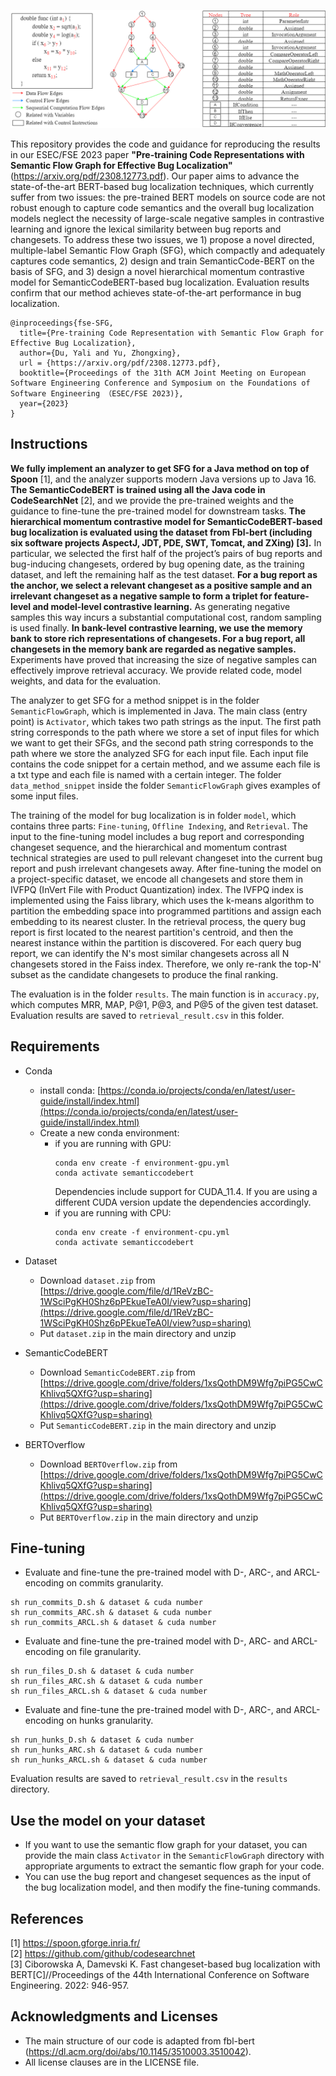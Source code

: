 ![An example of the SemanticFlowGraph.](example.png)


This repository provides the code and guidance for reproducing the results in our ESEC/FSE 2023 paper **"Pre-training Code Representations with Semantic Flow Graph for Effective Bug Localization"**(https://arxiv.org/pdf/2308.12773.pdf). Our paper aims to advance the state-of-the-art BERT-based bug localization techniques, which currently suffer from two issues: the pre-trained BERT models on source code are not robust enough to capture code semantics and the overall bug localization models neglect the necessity of large-scale negative samples in contrastive learning and ignore the lexical similarity between bug reports and changesets. To address these two issues, we 1) propose a novel directed, multiple-label Semantic Flow Graph (SFG), which compactly and adequately captures code semantics, 2) design and train SemanticCode-BERT on the basis of SFG, and 3) design a novel hierarchical momentum contrastive model for SemanticCodeBERT-based bug localization. Evaluation results confirm that our method achieves state-of-the-art performance in bug localization.

```
@inproceedings{fse-SFG,
  title={Pre-training Code Representation with Semantic Flow Graph for Effective Bug Localization},
  author={Du, Yali and Yu, Zhongxing},
  url = {https://arxiv.org/pdf/2308.12773.pdf},
  booktitle={Proceedings of the 31th ACM Joint Meeting on European Software Engineering Conference and Symposium on the Foundations of Software Engineering （ESEC/FSE 2023)},
  year={2023}
}
```

## Instructions
**We fully implement an analyzer to get SFG for a Java method on top of Spoon** [1], and the analyzer supports modern Java versions up to Java 16. **The SemanticCodeBERT is trained using all the Java code in CodeSearchNet** [2], and we provide the pre-trained weights and the guidance to fine-tune the pre-trained model for downstream tasks. **The hierarchical momentum contrastive model for SemanticCodeBERT-based bug localization is evaluated using the dataset from Fbl-bert (including six software projects AspectJ, JDT, PDE, SWT, Tomcat, and ZXing) [3].** In particular, we selected the first half of the project’s pairs of bug reports and bug-inducing changesets, ordered by bug opening date, as the training dataset, and left the remaining half as the test dataset. **For a bug report as the anchor, we select a relevant changeset as a positive sample and an irrelevant changeset as a negative sample to form a triplet for feature-level and model-level contrastive learning.** As generating negative samples this way incurs a substantial computational cost, random sampling is used finally. **In bank-level contrastive learning, we use the memory bank to store rich representations of changesets. For a bug report, all changesets in the memory bank are regarded as negative samples.** Experiments have proved that increasing the size of negative samples can effectively improve retrieval accuracy. We provide related code, model weights, and data for the evaluation. 

The analyzer to get SFG for a method snippet is in the folder `SemanticFlowGraph`, which is implemented in Java. The main class (entry point) is `Activator`, which takes two path strings as the input. The first path string corresponds to the path where we store a set of input files for which we want to get their SFGs, and the second path string corresponds to the path where we store the analyzed SFG for each input file.  Each input file contains the code snippet for a certain method, and we assume each file is a txt type and each file is named with a certain integer. The folder `data_method_snippet` inside the folder `SemanticFlowGraph` gives examples of some input files.

The training of the model for bug localization is in folder `model`, which contains three parts: `Fine-tuning`, `Offline Indexing`, and `Retrieval`. The input to the fine-tuning model includes a bug report and corresponding changeset sequence, and the hierarchical and momentum contrast technical strategies are used to pull relevant changeset into the current bug report and push irrelevant changesets away. After fine-tuning the model on a project-specific dataset, we encode all changesets and store them in IVFPQ (InVert File with Product Quantization) index. The IVFPQ index is implemented using the Faiss library, which uses the k-means algorithm to partition the embedding space into programmed partitions and assign each embedding to its nearest cluster. In the retrieval process, the query bug report is first located to the nearest partition's centroid, and then the nearest instance within the partition is discovered. For each query bug report, we can identify the N's most similar changesets across all N changesets stored in the Faiss index. Therefore, we only re-rank the top-N' subset as the candidate changesets to produce the final ranking.

The evaluation is in the folder `results`. The main function is in `accuracy.py`, which computes MRR, MAP, P@1, P@3, and P@5 of the given test dataset. Evaluation results are saved to `retrieval_result.csv` in this folder. 


## Requirements
* Conda
  * install conda: [https://conda.io/projects/conda/en/latest/user-guide/install/index.html](https://conda.io/projects/conda/en/latest/user-guide/install/index.html)
  * Create a new conda environment:
      * if you are running with GPU: 
        ```
        conda env create -f environment-gpu.yml
        conda activate semanticcodebert
        ```
        Dependencies include support for CUDA_11.4. If you are using a different CUDA version update the dependencies accordingly.
      * if you are running with CPU:   
        ```
        conda env create -f environment-cpu.yml
        conda activate semanticcodebert
        ```
* Dataset
  * Download `dataset.zip` from [https://drive.google.com/file/d/1ReVzBC-1WSciPgKH0Shz6pPEkueTeA0I/view?usp=sharing](https://drive.google.com/file/d/1ReVzBC-1WSciPgKH0Shz6pPEkueTeA0I/view?usp=sharing)
  * Put `dataset.zip` in the main directory and unzip

* SemanticCodeBERT
  * Download `SemanticCodeBERT.zip` from [https://drive.google.com/drive/folders/1xsQothDM9Wfg7piPG5CwCKhlivq5QXfG?usp=sharing](https://drive.google.com/drive/folders/1xsQothDM9Wfg7piPG5CwCKhlivq5QXfG?usp=sharing)
  * Put `SemanticCodeBERT.zip` in the main directory and unzip
  
* BERTOverflow
  * Download `BERTOverflow.zip` from [https://drive.google.com/drive/folders/1xsQothDM9Wfg7piPG5CwCKhlivq5QXfG?usp=sharing](https://drive.google.com/drive/folders/1xsQothDM9Wfg7piPG5CwCKhlivq5QXfG?usp=sharing)
  * Put `BERTOverflow.zip` in the main directory and unzip


## Fine-tuning 
* Evaluate and fine-tune the pre-trained model with D-, ARC-, and ARCL-encoding on commits granularity.
```
sh run_commits_D.sh & dataset & cuda number
sh run_commits_ARC.sh & dataset & cuda number
sh run_commits_ARCL.sh & dataset & cuda number
```
* Evaluate and fine-tune the pre-trained model with D-, ARC- and ARCL-encoding on file granularity.
```
sh run_files_D.sh & dataset & cuda number
sh run_files_ARC.sh & dataset & cuda number
sh run_files_ARCL.sh & dataset & cuda number
```
* Evaluate and fine-tune the pre-trained model with D-, ARC-, and ARCL-encoding on hunks granularity.
```
sh run_hunks_D.sh & dataset & cuda number
sh run_hunks_ARC.sh & dataset & cuda number
sh run_hunks_ARCL.sh & dataset & cuda number
```
Evaluation results are saved to `retrieval_result.csv` in the `results` directory.

## Use the model on your dataset
* If you want to use the semantic flow graph for your dataset, you can provide the main class `Activator` in the `SemanticFlowGraph` directory with appropriate arguments to extract the semantic flow graph for your code.
* You can use the bug report and changeset sequences as the input of the bug localization model, and then modify the fine-tuning commands.

## References
[1] https://spoon.gforge.inria.fr/ <br>
[2] https://github.com/github/codesearchnet <br>
[3] Ciborowska A, Damevski K. Fast changeset-based bug localization with BERT[C]//Proceedings of the 44th International Conference on Software Engineering. 2022: 946-957.

## Acknowledgments and Licenses
* The main structure of our code is adapted from fbl-bert (https://dl.acm.org/doi/abs/10.1145/3510003.3510042). 
* All license clauses are in the LICENSE file.


